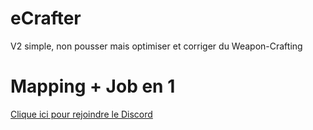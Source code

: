 # eCrafter
 
V2 simple, non pousser mais optimiser et corriger du Weapon-Crafting

# Mapping + Job en 1
 
[Clique ici pour rejoindre le Discord](https://discord.gg/5dev)
